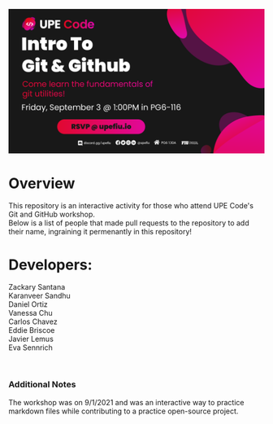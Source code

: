 ![Git and GitHub banner](Banner.png)
# Overview
This repository is an interactive activity for those who attend UPE Code's Git and GitHub workshop. <br />
Below is a list of people that made pull requests to the repository to add their name, ingraining it permenantly in this repository!

# Developers:
Zackary Santana <br />
Karanveer Sandhu <br />
Daniel Ortiz <br />
Vanessa Chu <br />
Carlos Chavez <br />
Eddie Briscoe <br />
Javier Lemus <br />
Eva Sennrich <br />

<br />

### Additional Notes
The workshop was on 9/1/2021 and was an interactive way to practice markdown files while contributing to a practice open-source project.
